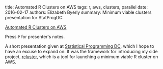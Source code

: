 title: Automated R Clusters on AWS
tags: r, aws, clusters, parallel
date: 2016-02-17
authors: Elizabeth Byerly
summary: Minimum viable clusters presentation for StatProgDC

[Automated R Clusters on AWS]({filename}/presentations/minimum-viable-cluster.html)

Press `P` for presenter's notes.

A short presentation given at [Statistical Programming DC](http://www.meetup.com/stats-prog-dc/),
which I hope to have an excuse to expand on. It was the framework for
introducing my side project, [rcluster](https://github.com/ElizabethAB/rcluster),
which is a tool for launching a minimum viable R cluster on AWS.